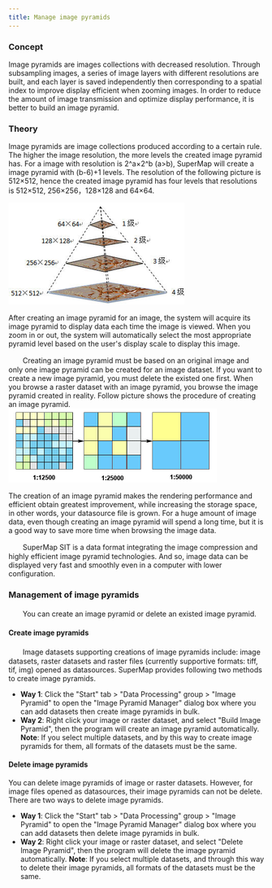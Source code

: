 ```yaml
---
title: Manage image pyramids
---
```


### Concept
   Image pyramids are images collections with decreased resolution. Through subsampling images, a series of image layers with different resolutions are built, and each layer is saved independently then corresponding to a spatial index to improve display efficient when zooming images. In order to reduce the amount of image transmission and optimize display performance, it is better to build an image pyramid.

### Theory
   
   Image pyramids are image collections produced according to a certain rule. The higher the image resolution, the more levels the created image pyramid has. For a image with resolution is 2^a×2^b (a&gt;b), SuperMap will create a image pyramid with (b-6)+1 levels. The resolution of the following picture is 512×512,  hence the created image pyramid has four levels that resolutions is 512×512, 256×256，128×128 and 64×64.

  ![](img/HasPyramid.png)

   After creating an image pyramid for an image, the system will acquire its image pyramid to display data each time the image is viewed. When you zoom in or out, the system will automatically select the most appropriate pyramid level based on the user's display scale to display this image.

　　Creating an image pyramid must be based on an original image and only one image pyramid can be created for an image dataset.  If you want to create a new image pyramid, you must delete the existed one first. When you browse a raster dataset with an image pyramid, you browse the image pyramid created in reality. Follow picture shows the procedure of creating an image pyramid.
  ![](img/Pyramid.png)
   
   The creation of an image pyramid makes the rendering performance and efficient obtain greatest improvement, while increasing the storage space, in other words, your datasource file is grown. For a huge amount of image data, even though creating an image pyramid will spend a long time, but it is a good way to save more time when browsing the image data.

　　SuperMap SIT is a data format integrating the image compression and highly efficient image pyramid technologies. And so, image data can be displayed very fast and smoothly even in a computer with lower configuration. 


### Management of image pyramids

　　You can create an image pyramid or delete an existed image pyramid.

#### Create image pyramids

　　Image datasets supporting creations of image pyramids include: image datasets, raster datasets and raster files (currently supportive formats: tiff, tif, img) opened as datasources. SuperMap provides following two methods to create image pyramids.
* **Way 1**: Click the "Start" tab > "Data Processing" group > "Image Pyramid" to open the "Image Pyramid Manager" dialog box where you can add datasets then create image pyramids in bulk.
* **Way 2**: Right click your image or raster dataset, and select "Build Image Pyramid", then the program will create an image pyramid automatically. **Note**: If you select multiple datasets, and by this way to create image pyramids for them, all formats of the datasets must be the same. 

#### Delete image pyramids

   You can delete image pyramids of image or raster datasets. However, for image files opened as datasources, their image pyramids can not be delete. There are two ways to delete image pyramids.

* **Way 1**: Click the "Start" tab > "Data Processing" group > "Image Pyramid" to open the "Image Pyramid Manager" dialog box where you can add datasets then delete image pyramids in bulk.
* **Way 2**: Right click your image or raster dataset, and select "Delete Image Pyramid", then the program will delete the image pyramid automatically. **Note**: If you select multiple datasets, and through this way to delete their image pyramids, all formats of the datasets must be the same.

